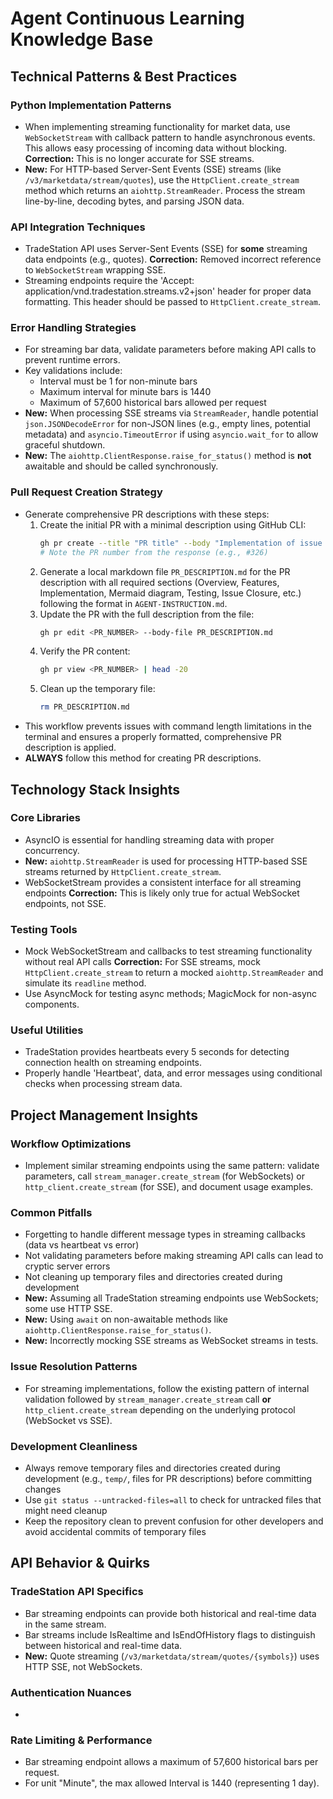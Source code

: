# Agent Continuous Learning Knowledge Base

## Technical Patterns & Best Practices

### Python Implementation Patterns
- When implementing streaming functionality for market data, use `WebSocketStream` with callback pattern to handle asynchronous events. This allows easy processing of incoming data without blocking. **Correction:** This is no longer accurate for SSE streams.
- **New:** For HTTP-based Server-Sent Events (SSE) streams (like `/v3/marketdata/stream/quotes`), use the `HttpClient.create_stream` method which returns an `aiohttp.StreamReader`. Process the stream line-by-line, decoding bytes, and parsing JSON data.

### API Integration Techniques
- TradeStation API uses Server-Sent Events (SSE) for **some** streaming data endpoints (e.g., quotes). **Correction:** Removed incorrect reference to `WebSocketStream` wrapping SSE.
- Streaming endpoints require the 'Accept: application/vnd.tradestation.streams.v2+json' header for proper data formatting. This header should be passed to `HttpClient.create_stream`.

### Error Handling Strategies
- For streaming bar data, validate parameters before making API calls to prevent runtime errors.
- Key validations include:
  - Interval must be 1 for non-minute bars
  - Maximum interval for minute bars is 1440
  - Maximum of 57,600 historical bars allowed per request
- **New:** When processing SSE streams via `StreamReader`, handle potential `json.JSONDecodeError` for non-JSON lines (e.g., empty lines, potential metadata) and `asyncio.TimeoutError` if using `asyncio.wait_for` to allow graceful shutdown.
- **New:** The `aiohttp.ClientResponse.raise_for_status()` method is **not** awaitable and should be called synchronously.

### Pull Request Creation Strategy
- Generate comprehensive PR descriptions with these steps:
  1. Create the initial PR with a minimal description using GitHub CLI:
     ```bash
     gh pr create --title "PR title" --body "Implementation of issue #XXX"
     # Note the PR number from the response (e.g., #326)
     ```
  2. Generate a local markdown file `PR_DESCRIPTION.md` for the PR description with all required sections (Overview, Features, Implementation, Mermaid diagram, Testing, Issue Closure, etc.) following the format in `AGENT-INSTRUCTION.md`.
  4. Update the PR with the full description from the file:
     ```bash
     gh pr edit <PR_NUMBER> --body-file PR_DESCRIPTION.md
     ```
  5. Verify the PR content:
     ```bash
     gh pr view <PR_NUMBER> | head -20
     ```
  6. Clean up the temporary file:
     ```bash
     rm PR_DESCRIPTION.md
     ```
- This workflow prevents issues with command length limitations in the terminal and ensures a properly formatted, comprehensive PR description is applied.
- **ALWAYS** follow this method for creating PR descriptions.

## Technology Stack Insights

### Core Libraries
- AsyncIO is essential for handling streaming data with proper concurrency.
- **New:** `aiohttp.StreamReader` is used for processing HTTP-based SSE streams returned by `HttpClient.create_stream`.
- WebSocketStream provides a consistent interface for all streaming endpoints **Correction:** This is likely only true for actual WebSocket endpoints, not SSE.

### Testing Tools
- Mock WebSocketStream and callbacks to test streaming functionality without real API calls **Correction:** For SSE streams, mock `HttpClient.create_stream` to return a mocked `aiohttp.StreamReader` and simulate its `readline` method.
- Use AsyncMock for testing async methods; MagicMock for non-async components.

### Useful Utilities
- TradeStation provides heartbeats every 5 seconds for detecting connection health on streaming endpoints.
- Properly handle 'Heartbeat', data, and error messages using conditional checks when processing stream data.

## Project Management Insights

### Workflow Optimizations
- Implement similar streaming endpoints using the same pattern: validate parameters, call `stream_manager.create_stream` (for WebSockets) or `http_client.create_stream` (for SSE), and document usage examples.

### Common Pitfalls
- Forgetting to handle different message types in streaming callbacks (data vs heartbeat vs error)
- Not validating parameters before making streaming API calls can lead to cryptic server errors
- Not cleaning up temporary files and directories created during development
- **New:** Assuming all TradeStation streaming endpoints use WebSockets; some use HTTP SSE.
- **New:** Using `await` on non-awaitable methods like `aiohttp.ClientResponse.raise_for_status()`.
- **New:** Incorrectly mocking SSE streams as WebSocket streams in tests.

### Issue Resolution Patterns
- For streaming implementations, follow the existing pattern of internal validation followed by `stream_manager.create_stream` call **or** `http_client.create_stream` depending on the underlying protocol (WebSocket vs SSE).

### Development Cleanliness
- Always remove temporary files and directories created during development (e.g., `temp/`, files for PR descriptions) before committing changes
- Use `git status --untracked-files=all` to check for untracked files that might need cleanup
- Keep the repository clean to prevent confusion for other developers and avoid accidental commits of temporary files

## API Behavior & Quirks

### TradeStation API Specifics
- Bar streaming endpoints can provide both historical and real-time data in the same stream.
- Bar streams include IsRealtime and IsEndOfHistory flags to distinguish between historical and real-time data.
- **New:** Quote streaming (`/v3/marketdata/stream/quotes/{symbols}`) uses HTTP SSE, not WebSockets.

### Authentication Nuances
- 

### Rate Limiting & Performance
- Bar streaming endpoint allows a maximum of 57,600 historical bars per request.
- For unit "Minute", the max allowed Interval is 1440 (representing 1 day).


